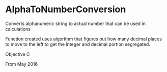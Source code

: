 # AlphaToNumberConversion
 Converts alphanumeric string to actual number that can be used in calculations
 
 Function created uses algorithm that figures out how many decimal places
 to move to the left to get the integer and decimal portion segregated.

 Objective C

 From May 2016